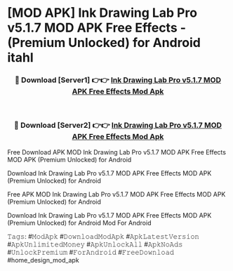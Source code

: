 # [MOD APK] Ink Drawing Lab Pro v5.1.7 MOD APK Free Effects - (Premium Unlocked) for Android itahl



<div align="center">
<h3>🔴 Download [Server1] 👉👉 <a href="https://momento.my/?title=Ink_Drawing_Lab_Pro_v5.1.7_MOD_APK_Free_Effects">Ink Drawing Lab Pro v5.1.7 MOD APK Free Effects Mod Apk</a></h3><br>

<h3>🔴 Download [Server2] 👉👉 <a href="https://momento.my/?title=Ink_Drawing_Lab_Pro_v5.1.7_MOD_APK_Free_Effects">Ink Drawing Lab Pro v5.1.7 MOD APK Free Effects Mod Apk</a></h3>
</div>



Free Download APK MOD Ink Drawing Lab Pro v5.1.7 MOD APK Free Effects MOD APK (Premium Unlocked) for Android

Download Ink Drawing Lab Pro v5.1.7 MOD APK Free Effects MOD APK (Premium Unlocked) for Android

Free APK MOD Ink Drawing Lab Pro v5.1.7 MOD APK Free Effects MOD APK (Premium Unlocked) for Android

Download Ink Drawing Lab Pro v5.1.7 MOD APK Free Effects MOD APK (Premium Unlocked) for Android Mod For Android

𝚃𝚊𝚐𝚜: #𝙼𝚘𝚍𝙰𝚙𝚔 #𝙳𝚘𝚠𝚗𝚕𝚘𝚊𝚍𝙼𝚘𝚍𝙰𝚙𝚔 #𝙰𝚙𝚔𝙻𝚊𝚝𝚎𝚜𝚝𝚅𝚎𝚛𝚜𝚒𝚘𝚗 #𝙰𝚙𝚔𝚄𝚗𝚕𝚒𝚖𝚒𝚝𝚎𝚍𝙼𝚘𝚗𝚎𝚢 #𝙰𝚙𝚔𝚄𝚗𝚕𝚘𝚌𝚔𝙰𝚕𝚕 #𝙰𝚙𝚔𝙽𝚘𝙰𝚍𝚜 #𝚄𝚗𝚕𝚘𝚌𝚔𝙿𝚛𝚎𝚖𝚒𝚞𝚖 #𝙵𝚘𝚛𝙰𝚗𝚍𝚛𝚘𝚒𝚍 #𝙵𝚛𝚎𝚎𝙳𝚘𝚠𝚗𝚕𝚘𝚊𝚍 #home_design_mod_apk
